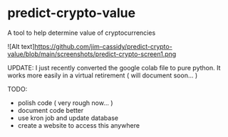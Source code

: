 # predict-crypto-value
A tool to help determine value of cryptocurrencies


![Alt text]https://github.com/jim-cassidy/predict-crypto-value/blob/main/screenshots/predict-crypto-screen1.png


UPDATE:
    I just recently converted the google colab file to pure python.
It works more easily in a virtual retirement ( will document soon... )

TODO:
- polish code ( very rough now... )
- document code better
- use kron job and update database
- create a website to access this anywhere

